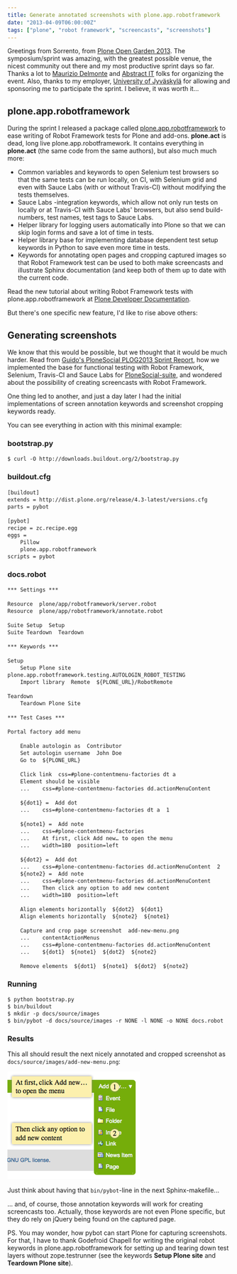 ```yaml
---
title: Generate annotated screenshots with plone.app.robotframework
date: "2013-04-09T06:00:00Z"
tags: ["plone", "robot framework", "screencasts", "screenshots"]
---
```


Greetings from Sorrento, from [Plone Open Garden
2013](http://www.abstract.it/en/abstract/initiative/plog-2013/). The
symposium/sprint was amazing, with the greatest possible venue, the
nicest community out there and my most productive sprint days so far.
Thanks a lot to [Maurizio Delmonte](https://twitter.com/miziodel) and
[Abstract IT](http://abstract.it/) folks for organizing the event. Also,
thanks to my employer, [University of Jyväskylä](https://www.jyu.fi/en/)
for allowing and sponsoring me to participate the sprint. I believe, it
was worth it\...

plone.app.robotframework
------------------------

During the sprint I released a package called
[plone.app.robotframework](http://pypi.python.org/pypi/plone.app.robotframework)
to ease writing of Robot Framework tests for Plone and add-ons.
**plone.act** is dead, long live plone.app.robotframework. It contains
everything in **plone.act** (the same code from the same authors), but
also much much more:

-   Common variables and keywords to open Selenium test browsers so that
    the same tests can be run locally, on CI, with Selenium grid and
    even with Sauce Labs (with or without Travis-CI) without modifying
    the tests themselves.
-   Sauce Labs -integration keywords, which allow not only run tests on
    locally or at Travis-CI with Sauce Labs\' browsers, but also send
    build-numbers, test names, test tags to Sauce Labs.
-   Helper library for logging users automatically into Plone so that we
    can skip login forms and save a lot of time in tests.
-   Helper library base for implementing database dependent test setup
    keywords in Python to save even more time in tests.
-   Keywords for annotating open pages and cropping captured images so
    that Robot Framework test can be used to both make screencasts and
    illustrate Sphinx documentation (and keep both of them up to date
    with the current code.

Read the new tutorial about writing Robot Framework tests with
plone.app.robotframework at [Plone Developer
Documentation](http://developer.plone.org/reference_manuals/external/plone.app.robotframework).

But there\'s one specific new feature, I\'d like to rise above others:

Generating screenshots
----------------------

We know that this would be possible, but we thought that it would be
much harder. Read from [Guido\'s PloneSocial PLOG2013 Sprint
Report](http://cosent.nl/en/blog/plonesocial-plog2013), how we
implemented the base for functional testing with Robot Framework,
Selenium, Travis-CI and Sauce Labs for
[PloneSocial-suite](http://pypi.python.org/pypi/plonesocial.suite/), and
wondered about the possibility of creating screencasts with Robot
Framework.

One thing led to another, and just a day later I had the initial
implementations of screen annotation keywords and screenshot cropping
keywords ready.

You can see everything in action with this minimal example:

### bootstrap.py

```shell
$ curl -O http://downloads.buildout.org/2/bootstrap.py
```

### buildout.cfg

```properties
[buildout]
extends = http://dist.plone.org/release/4.3-latest/versions.cfg
parts = pybot

[pybot]
recipe = zc.recipe.egg
eggs =
    Pillow
    plone.app.robotframework
scripts = pybot
```

### docs.robot

```robotframework
*** Settings ***

Resource  plone/app/robotframework/server.robot
Resource  plone/app/robotframework/annotate.robot

Suite Setup  Setup
Suite Teardown  Teardown

*** Keywords ***

Setup
    Setup Plone site  plone.app.robotframework.testing.AUTOLOGIN_ROBOT_TESTING
    Import library  Remote  ${PLONE_URL}/RobotRemote

Teardown
    Teardown Plone Site

*** Test Cases ***

Portal factory add menu

    Enable autologin as  Contributor
    Set autologin username  John Doe
    Go to  ${PLONE_URL}

    Click link  css=#plone-contentmenu-factories dt a
    Element should be visible
    ...    css=#plone-contentmenu-factories dd.actionMenuContent

    ${dot1} =  Add dot
    ...    css=#plone-contentmenu-factories dt a  1

    ${note1} =  Add note
    ...    css=#plone-contentmenu-factories
    ...    At first, click Add new… to open the menu
    ...    width=180  position=left

    ${dot2} =  Add dot
    ...    css=#plone-contentmenu-factories dd.actionMenuContent  2
    ${note2} =  Add note
    ...    css=#plone-contentmenu-factories dd.actionMenuContent
    ...    Then click any option to add new content
    ...    width=180  position=left

    Align elements horizontally  ${dot2}  ${dot1}
    Align elements horizontally  ${note2}  ${note1}

    Capture and crop page screenshot  add-new-menu.png
    ...    contentActionMenus
    ...    css=#plone-contentmenu-factories dd.actionMenuContent
    ...    ${dot1}  ${note1}  ${dot2}  ${note2}

    Remove elements  ${dot1}  ${note1}  ${dot2}  ${note2}
```

### Running

```shell
$ python bootstrap.py
$ bin/buildout
$ mkdir -p docs/source/images
$ bin/pybot -d docs/source/images -r NONE -l NONE -o NONE docs.robot
```

### Results

This all should result the next nicely annotated and cropped screenshot
as `docs/source/images/add-new-menu.png`:

![How to add new content in Plone](add-new-menu.png)

Just think about having that `bin/pybot`-line in the next
Sphinx-makefile\...

\... and, of course, those annotation keywords will work for creating
screencasts too. Actually, those keywords are not even Plone specific,
but they do rely on jQuery being found on the captured page.

PS. You may wonder, how pybot can start Plone for capturing screenshots.
For that, I have to thank Godefroid Chapell for writing the original
robot keywords in plone.app.robotframework for setting up and tearing
down test layers without zope.testrunner (see the keywords **Setup Plone
site** and **Teardown Plone site**).
